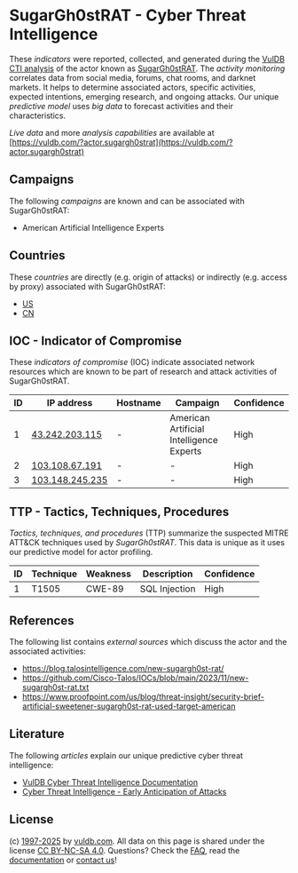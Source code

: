 # SugarGh0stRAT - Cyber Threat Intelligence

These _indicators_ were reported, collected, and generated during the [VulDB CTI analysis](https://vuldb.com/?kb.cti) of the actor known as [SugarGh0stRAT](https://vuldb.com/?actor.sugargh0strat). The _activity monitoring_ correlates data from social media, forums, chat rooms, and darknet markets. It helps to determine associated actors, specific activities, expected intentions, emerging research, and ongoing attacks. Our unique _predictive model_ uses _big data_ to forecast activities and their characteristics.

_Live data_ and more _analysis capabilities_ are available at [https://vuldb.com/?actor.sugargh0strat](https://vuldb.com/?actor.sugargh0strat)

## Campaigns

The following _campaigns_ are known and can be associated with SugarGh0stRAT:

* American Artificial Intelligence Experts

## Countries

These _countries_ are directly (e.g. origin of attacks) or indirectly (e.g. access by proxy) associated with SugarGh0stRAT:

* [US](https://vuldb.com/?country.us)
* [CN](https://vuldb.com/?country.cn)

## IOC - Indicator of Compromise

These _indicators of compromise_ (IOC) indicate associated network resources which are known to be part of research and attack activities of SugarGh0stRAT.

ID | IP address | Hostname | Campaign | Confidence
-- | ---------- | -------- | -------- | ----------
1 | [43.242.203.115](https://vuldb.com/?ip.43.242.203.115) | - | American Artificial Intelligence Experts | High
2 | [103.108.67.191](https://vuldb.com/?ip.103.108.67.191) | - | - | High
3 | [103.148.245.235](https://vuldb.com/?ip.103.148.245.235) | - | - | High

## TTP - Tactics, Techniques, Procedures

_Tactics, techniques, and procedures_ (TTP) summarize the suspected MITRE ATT&CK techniques used by _SugarGh0stRAT_. This data is unique as it uses our predictive model for actor profiling.

ID | Technique | Weakness | Description | Confidence
-- | --------- | -------- | ----------- | ----------
1 | T1505 | CWE-89 | SQL Injection | High

## References

The following list contains _external sources_ which discuss the actor and the associated activities:

* https://blog.talosintelligence.com/new-sugargh0st-rat/
* https://github.com/Cisco-Talos/IOCs/blob/main/2023/11/new-sugargh0st-rat.txt
* https://www.proofpoint.com/us/blog/threat-insight/security-brief-artificial-sweetener-sugargh0st-rat-used-target-american

## Literature

The following _articles_ explain our unique predictive cyber threat intelligence:

* [VulDB Cyber Threat Intelligence Documentation](https://vuldb.com/?kb.cti)
* [Cyber Threat Intelligence - Early Anticipation of Attacks](https://www.scip.ch/en/?labs.20201022)

## License

(c) [1997-2025](https://vuldb.com/?kb.changelog) by [vuldb.com](https://vuldb.com/?kb.about). All data on this page is shared under the license [CC BY-NC-SA 4.0](https://creativecommons.org/licenses/by-nc-sa/4.0/). Questions? Check the [FAQ](https://vuldb.com/?kb.faq), read the [documentation](https://vuldb.com/?kb) or [contact us](https://vuldb.com/?contact)!
